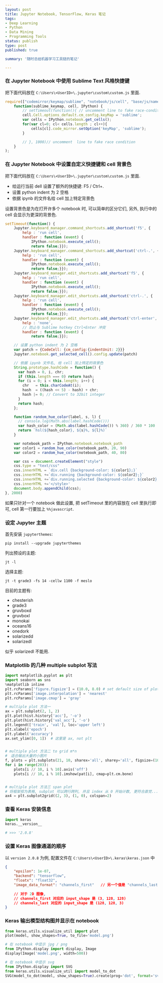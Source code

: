 ```yaml
---
layout: post
title: Jupyter Notebook, TensorFlow, Keras 笔记
tags:
- Deep Learning
- Python
- Data Mining
- Programming Tools
status: publish
type: post
published: true

summary: '随时总结机器学习工具链的笔记'

---
```




### 在 Jupyter Notebook 中使用 Sublime Text 风格快捷键

把下面代码放在 `C:\Users\<UserID>\.jupyter\custom\custom.js` 里面.

```javascript
require(["codemirror/keymap/sublime", "notebook/js/cell", "base/js/namespace"],
    function(sublime_keymap, cell, IPython) {
        // setTimeout(function(){ // uncomment line to fake race-condition
        cell.Cell.options_default.cm_config.keyMap = 'sublime';
        var cells = IPython.notebook.get_cells();
        for(var cl=0; cl< cells.length ; cl++){
            cells[cl].code_mirror.setOption('keyMap', 'sublime');
        }

        // }, 1000)// uncomment  line to fake race condition
    }
);
```





### 在 Jupyter Notebook 中设置自定义快捷键和 cell 背景色

把下面代码放在 `C:\Users\<UserID>\.jupyter\custom\custom.js` 里面.

- 给运行当前 dell 设置了额外的快捷键: F5 / Ctrl+.
- 设置 python indent 为 2 空格
- 依据 ipynb 的文件名给 cell 加上特定背景色

设置背景色是为在打开许多个 notebook 时, 可以简单的区分它们, 另外, 执行中的 cell 会显示为更深的背景色.

```javascript
setTimeout(function() {
    Jupyter.keyboard_manager.command_shortcuts.add_shortcut('f5', {
        help : 'run cell',
        handler : function (event) {
            IPython.notebook.execute_cell();
            return false;}});
    Jupyter.keyboard_manager.command_shortcuts.add_shortcut('ctrl-.', {
        help : 'run cell',
        handler : function (event) {
            IPython.notebook.execute_cell();
            return false;}});
    Jupyter.keyboard_manager.edit_shortcuts.add_shortcut('f5', {
        help : 'run cell',
        handler : function (event) {
            IPython.notebook.execute_cell();
            return false;}});
    Jupyter.keyboard_manager.edit_shortcuts.add_shortcut('ctrl-.', {
        help : 'run cell',
        handler : function (event) {
            IPython.notebook.execute_cell();
            return false;}});
    Jupyter.keyboard_manager.edit_shortcuts.add_shortcut('ctrl-enter', {
        help : 'none',
        // 防止与 Sublime hotkey Ctrl+Enter 冲突
        handler : function (event) {
            return false;}});

    // 设置 python indent 为 2 空格
    var patch = {CodeCell: {cm_config:{indentUnit: 2}}}
    Jupyter.notebook.get_selected_cell().config.update(patch)

    // 依据 ipynb 文件名, 给 cell 加上特定的背景色
    String.prototype.hashCode = function() {
      var hash = 0, i, chr;
      if (this.length === 0) return hash;
      for (i = 0; i < this.length; i++) {
        chr   = this.charCodeAt(i);
        hash  = ((hash << 5) - hash) + chr;
        hash |= 0; // Convert to 32bit integer
      }
      return hash;
    };

    function random_hue_color(label, s, l) {
      // console.log(Math.abs(label.hashCode()))
      var hash_color = (Math.abs(label.hashCode()) % 360) / 360 * 100
      return `hsl(${hash_color}, ${s}%, ${l}%)`
    }

    var notebook_path = IPython.notebook.notebook_path
    var color1 = random_hue_color(notebook_path, 20, 90)
    var color2 = random_hue_color(notebook_path, 40, 80)

    var css = document.createElement("style")
    css.type = "text/css"
    css.innerHTML = `div.cell {background-color: ${color1};}`
    css.innerHTML +=`div.running {background-color: ${color2};}`
    css.innerHTML +=`div.running.selected {background-color: ${color2};}`
    css.innerHTML +='</style>'
    document.body.appendChild(css);
}, 2000)

```

如果只针对一个 notebook 做此设置, 把 setTimeout 里的内容放在 cell 里执行即可, cell 第一行要加上 `%%javascript`.





### 设定 Jupyter 主题

首先安装 `jupyterthemes`:

    pip install --upgrade jupyterthemes

列出预设的主题:

    jt -l

选择主题:

    jt -t grade3 -fs 14 -cellw 1100 -f meslo

目前的主题有:

- chesterish
- grade3
- gruvboxd
- gruvboxl
- monokai
- oceans16
- onedork
- solarizedd
- solarizedl

似乎 solarizedl 不能用.





### Matplotlib 的几种 multiple subplot 写法

```python
import matplotlib.pyplot as plt
import seaborn as sns
%matplotlib inline
plt.rcParams['figure.figsize'] = (10.0, 8.0) # set default size of plots
plt.rcParams['image.interpolation'] = 'nearest'
plt.rcParams['image.cmap'] = 'gray'

# multiple plot 方法一 
ax = plt.subplot(2, 1, 2)
plt.plot(hist.history['acc'], '-o')
plt.plot(hist.history['val_acc'], '-o')
plt.legend(['train', 'val'], loc='upper left')
plt.xlabel('epoch')
plt.ylabel('accuracy')
ax.set_ylim([0, 1])  # 这里是 ax, not plt


# multiple plot 方法二 to grid m*n
#　适合输出大量的小图片
f, plots = plt.subplots(21, 10, sharex='all', sharey='all', figsize=(10, 21))
for i in range(203):
    plots[i // 10, i % 10].axis('off')
    plots[i // 10, i % 10].imshow(pat[i], cmap=plt.cm.bone)


# multiple plot 方法三 span plot
# 将框架视为表格, subplot 可以跨行跨列, 并且 index 从 0 开始计数, 更符合直觉...
ax4 = plt.subplot2grid((2, 3), (1, 0), colspan=2)


```





### 查看 Keras 安装信息

```python
import keras
keras.__version__

# >>> '2.0.8'
```





### 设置 Keras 图像通道的顺序

以 `version 2.0.8` 为例, 配置文件在 `C:\Users\<UserID>\.keras\keras.json` 中

```json
{
    "epsilon": 1e-07,
    "backend": "tensorflow",
    "floatx": "float32",
    "image_data_format": "channels_first"   // 另一个值是 "channels_last"
    
    // 对于 2D 图像, 
    // channels_first 对应的 input_shape 是 (3, 128, 128)
    // channels_last 对应的 input_shape 是 (128, 128, 3)
}
```





### Keras 输出模型结构图并显示在 notebook

```python
from keras.utils.visualize_util import plot
plot(model, show_shapes=True, to_file='model.png')

# 在 notebook 中显示 jpg / png
from IPython.display import display, Image
display(Image('model.png', width=500))

# 在 notebook 中显示 svg
from IPython.display import SVG
from keras.utils.visualize_util import model_to_dot
SVG(model_to_dot(model, show_shapes=True).create(prog='dot', format='svg'))

```

















































